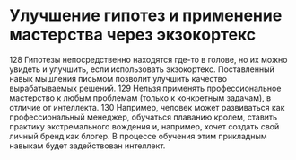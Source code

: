 # Улучшение гипотез и применение мастерства через экзокортекс

128 Гипотезы непосредственно находятся где-то в голове, но их можно увидеть и улучшить, если использовать экзокортекс. Поставленный навык мышления письмом позволит улучшить качество вырабатываемых решений. 
129 Нельзя применять профессиональное мастерство к любым проблемам (только к конкретным задачам), в отличие от интеллекта. 
130 Например, человек может развиваться как профессиональный менеджер, обучаться плаванию кролем, ставить практику экстремального вождения и, например, хочет создать свой личный бренд как блогер. В процессе обучения этим прикладным навыкам будет задействован интеллект.

